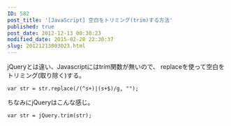 ```yaml
---
ID: 582
post_title: '[JavaScript] 空白をトリミング(trim)する方法'
published: true
post_date: 2012-12-13 00:30:23
modified_date: 2015-02-28 22:30:37
slug: 20121213003023.html
---
```

jQueryとは違い、Javascriptにはtrim関数が無いので、
replaceを使って空白をトリミング(取り除く)する。

<pre><code class="language-js">var str = str.replace(/(^s+)|(s+$)/g, "");
</code></pre>

ちなみにjQueryはこんな感じ。

<pre><code class="language-js">var str = jQuery.trim(str);
</code></pre>